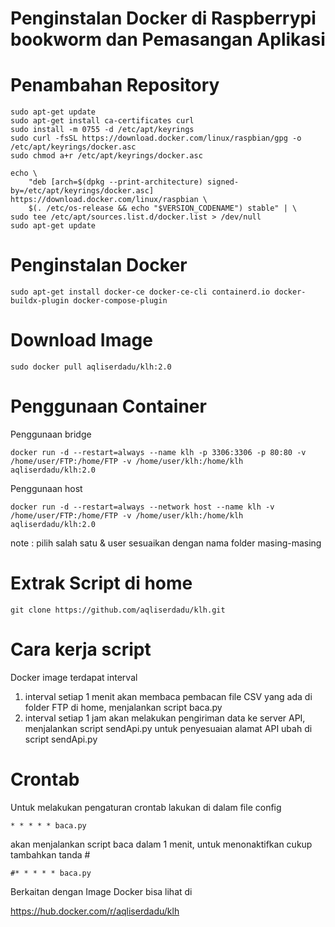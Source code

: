 # Penginstalan Docker di Raspberrypi bookworm dan Pemasangan Aplikasi

# Penambahan Repository
	sudo apt-get update
 	sudo apt-get install ca-certificates curl
  	sudo install -m 0755 -d /etc/apt/keyrings
  	sudo curl -fsSL https://download.docker.com/linux/raspbian/gpg -o /etc/apt/keyrings/docker.asc
  	sudo chmod a+r /etc/apt/keyrings/docker.asc

  	echo \
        "deb [arch=$(dpkg --print-architecture) signed-by=/etc/apt/keyrings/docker.asc] https://download.docker.com/linux/raspbian \
        $(. /etc/os-release && echo "$VERSION_CODENAME") stable" | \
  	sudo tee /etc/apt/sources.list.d/docker.list > /dev/null
  	sudo apt-get update

#  Penginstalan Docker
	sudo apt-get install docker-ce docker-ce-cli containerd.io docker-buildx-plugin docker-compose-plugin


# Download Image
	sudo docker pull aqliserdadu/klh:2.0


# Penggunaan Container
Penggunaan bridge 

	docker run -d --restart=always --name klh -p 3306:3306 -p 80:80 -v /home/user/FTP:/home/FTP -v /home/user/klh:/home/klh aqliserdadu/klh:2.0
	
Penggunaan host

	docker run -d --restart=always --network host --name klh -v /home/user/FTP:/home/FTP -v /home/user/klh:/home/klh aqliserdadu/klh:2.0

note : pilih salah satu & user sesuaikan dengan nama folder masing-masing

# Extrak Script di home
	git clone https://github.com/aqliserdadu/klh.git

# Cara kerja script
Docker image terdapat interval
1. interval setiap 1 menit akan membaca pembacan file CSV yang ada di folder FTP di home, menjalankan script baca.py
2. interval setiap 1 jam akan melakukan pengiriman data ke server API, menjalankan script sendApi.py untuk penyesuaian alamat API ubah di script sendApi.py

# Crontab
Untuk melakukan pengaturan crontab lakukan di dalam file config

	* * * * * baca.py
akan menjalankan script baca dalam 1 menit, untuk menonaktifkan cukup tambahkan tanda #

	#* * * * * baca.py

Berkaitan dengan Image Docker bisa lihat di 

https://hub.docker.com/r/aqliserdadu/klh
	
